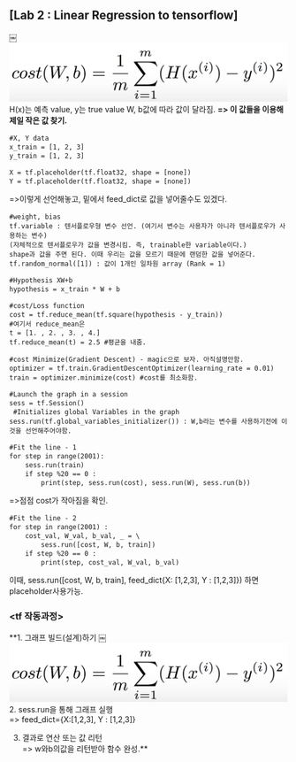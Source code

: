 ## [Lab 2 : Linear Regression to tensorflow]
￼
![lab2-1](/image_File/lab2-1.png)
H(x)는 예측 value, y는 true value
W, b값에 따라 값이 달라짐. **=> 이 값들을 이용해 제일 작은 값 찾기.**
```
#X, Y data
x_train = [1, 2, 3]
y_train = [1, 2, 3]
```

```
X = tf.placeholder(tf.float32, shape = [none])
Y = tf.placeholder(tf.float32, shape = [none])
```
=>이렇게 선언해놓고, 밑에서 feed_dict로 값을 넣어줄수도 있겠다.

```
#weight, bias
tf.variable : 텐서플로우형 변수 선언. (여기서 변수는 사용자가 아니라 텐서플로우가 사용하는 변수)
(자체적으로 텐서플로우가 값을 변경시킴. 즉, trainable한 variable이다.)
shape과 값을 주면 된다. 이때 우리는 값을 모르기 때문에 랜덤한 값을 넣어준다.
tf.random_normal([1]) : 값이 1개인 일차원 array (Rank = 1)
```
```
#Hypothesis XW+b
hypothesis = x_train * W + b
```
```
#cost/Loss function
cost = tf.reduce_mean(tf.square(hypothesis - y_train))
#여기서 reduce_mean은
t = [1. , 2. , 3. , 4.]
tf.reduce_mean(t) = 2.5 #평균을 내줌.
```
```
#cost Minimize(Gradient Descent) - magic으로 보자. 아직설명안함.
optimizer = tf.train.GradientDescentOptimizer(learning_rate = 0.01)
train = optimizer.minimize(cost) #cost를 최소화함.
```
```
#Launch the graph in a session
sess = tf.Session()
 #Initializes global Variables in the graph
sess.run(tf.global_variables_initializer()) : W,b라는 변수를 사용하기전에 이것을 선언해주어야함.
```
```
#Fit the line - 1
for step in range(2001):
	sess.run(train)
	if step %20 == 0 :
		print(step, sess.run(cost), sess.run(W), sess.run(b))
```
=>점점 cost가 작아짐을 확인.
```
#Fit the line - 2
for step in range(2001) :
	cost_val, W_val, b_val, _ = \
		sess.run([cost, W, b, train])
	if step %20 == 0 :
		print(step, cost_val, W_val, b_val)
```
이때, sess.run([cost, W, b, train], feed_dict{X: [1,2,3], Y : [1,2,3]}) 하면 placeholder사용가능.

### <tf 작동과정>

**1. 그래프 빌드(설계)하기 
￼![lab2-2](/image_File/lab2-2.png)
 2. sess.run을 통해 그래프 실행\
=> feed_dict={X:[1,2,3], Y : [1,2,3]}

 3. 결과로 연산 또는 값 리턴\
=> w와b의값을 리턴받아 함수 완성.**
